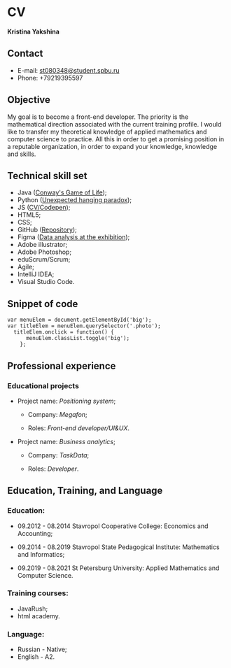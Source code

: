 # CV

**Kristina Yakshina**

## Contact

- E-mail: st080348@student.spbu.ru
- Phone: +79219395597

## Objective

My goal is to become a front-end developer. The priority is the mathematical direction associated with the current training profile. I would like to transfer my theoretical knowledge of applied mathematics and computer science to practice. All this in order to get a promising position in a reputable organization, in order to expand your knowledge, knowledge and skills.

## Technical skill set

- Java ([Conway's Game of Life](https://github.com/yakshina/Life));
- Python ([Unexpected hanging paradox](https://github.com/yakshina/Unexpected-hanging-paradox));
- JS ([CV/Codepen](https://codepen.io/yakshina/pen/WgBggm));
- HTML5;
- CSS;
- GitHub ([Repository](https://github.com/yakshina));
- Figma ([Data analysis at the exhibition](https://www.figma.com/proto/owhJwvTLlW8AWot8nvYOlr/%D0%9D%D0%B5%D0%BE%D0%BC%D0%BE%D1%80%D1%84%D0%B8%D0%B7%D0%BC-%D0%A1%D1%82%D0%B5%D0%BD%D0%B4%D1%8B-Copy?node-id=107%3A286&viewport=0%2C0%2C1&scaling=min-zoom));
- Adobe illustrator;
- Adobe Photoshop;
- eduScrum/Scrum;
- Agile;
- IntelliJ IDEA;
- Visual Studio Code.

## Snippet of code

```
var menuElem = document.getElementById('big');
var titleElem = menuElem.querySelector('.photo');
  titleElem.onclick = function() {
      menuElem.classList.toggle('big');
    };
```

## Professional experience

### Educational projects

- Project name: _Positioning system_;

  - Company: _Megafon_;

  - Roles: _Front-end developer/UI&UX_.

- Project name: _Business analytics_;

  - Company: _TaskData_;

  - Roles: _Developer_.

## Education, Training, and Language

### Education:

- 09.2012 - 08.2014 Stavropol Cooperative College: Economics and Accounting;

- 09.2014 - 08.2019 Stavropol State Pedagogical Institute: Mathematics and Informatics;

- 09.2019 - 08.2021 St Petersburg University: Applied Mathematics and Computer Science.

### Training courses:

- JavaRush;
- html academy.

### Language:

- Russian - Native;
- English - A2.
